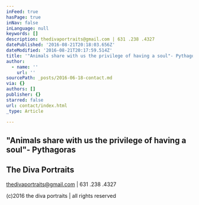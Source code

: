 ```yaml
---
inFeed: true
hasPage: true
inNav: false
inLanguage: null
keywords: []
description: thedivaportraits@gmail.com | 631 .238 .4327
datePublished: '2016-08-21T20:18:03.656Z'
dateModified: '2016-08-21T20:17:59.514Z'
title: '"Animals share with us the privilege of having a soul"- Pythagoras'
author:
  - name: ''
    url: ''
sourcePath: _posts/2016-06-18-contact.md
via: {}
authors: []
publisher: {}
starred: false
url: contact/index.html
_type: Article

---
```

## "Animals share with us the privilege of having a soul"- Pythagoras

## The Diva Portraits 

thedivaportraits@gmail.com | 631 .238 .4327

(c)2016 the diva portraits | all rights reserved